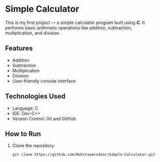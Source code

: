 # Simple Calculator

This is my first project — a simple calculator program built using **C**. It performs basic arithmetic operations like addition, subtraction, multiplication, and division.

## Features

- Addition
- Subtraction
- Multiplication
- Division
- User-friendly console interface

## Technologies Used

- Language: C
- IDE: Dev-C++
- Version Control: Git and GitHub

## How to Run

1. Clone the repository:
   ```bash
   git clone https://github.com/Rohitswarnakar/Simple-Calculator.git
